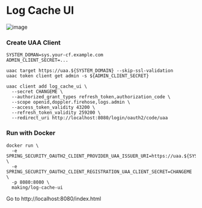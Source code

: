 # Log Cache UI

![image](https://user-images.githubusercontent.com/106908/77830679-79f9a800-716d-11ea-8a51-24821671479b.png)

### Create UAA Client

```
SYSTEM_DOMAN=sys.your-cf.example.com
ADMIN_CLIENT_SECRET=...

uaac target https://uaa.${SYSTEM_DOMAIN} --skip-ssl-validation
uaac token client get admin -s ${ADMIN_CLIENT_SECRET}

uaac client add log_cache_ui \
  --secret CHANGEME \
  --authorized_grant_types refresh_token,authorization_code \
  --scope openid,doppler.firehose,logs.admin \
  --access_token_validity 43200 \
  --refresh_token_validity 259200 \
  --redirect_uri http://localhost:8080/login/oauth2/code/uaa
```

### Run with Docker

```
docker run \
  -e SPRING_SECURITY_OAUTH2_CLIENT_PROVIDER_UAA_ISSUER_URI=https://uaa.${SYSTEM_DOMAIN}/oauth/token \
  -e SPRING_SECURITY_OAUTH2_CLIENT_REGISTRATION_UAA_CLIENT_SECRET=CHANGEME \
  -p 8080:8080 \
  making/log-cache-ui
```

Go to http://localhost:8080/index.html